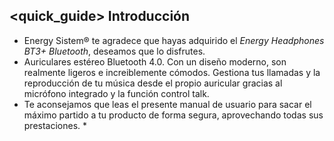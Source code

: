 ## <quick_guide> Introducción

* Energy Sistem® te agradece que hayas adquirido el *Energy Headphones BT3+ Bluetooth*, deseamos que lo disfrutes.
* Auriculares estéreo Bluetooth 4.0. Con un diseño moderno, son realmente ligeros e increiblemente cómodos. Gestiona tus llamadas y la reproducción de tu música desde el propio auricular gracias al micrófono integrado y la función control talk.
* Te aconsejamos que leas el presente manual de usuario para sacar el máximo partido a tu producto de forma segura, aprovechando todas sus prestaciones.
<unique>* 

